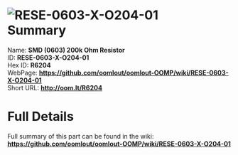 
![RESE-0603-X-O204-01](https://github.com/oomlout/oomlout-OOMP/blob/master/parts/RESE-0603-X-O204-01/RESE-0603-X-O204-01_420.jpg)   
Summary
=================
  
Name: __SMD (0603) 200k Ohm Resistor__    
ID: __RESE-0603-X-O204-01__   
Hex ID: __R6204__   
WebPage: __https://github.com/oomlout/oomlout-OOMP/wiki/RESE-0603-X-O204-01__   
Short URL: __http://oom.lt/R6204__   

Full Details
==========================
Full summary of this part can be found in the wiki:   
__https://github.com/oomlout/oomlout-OOMP/wiki/RESE-0603-X-O204-01__    

